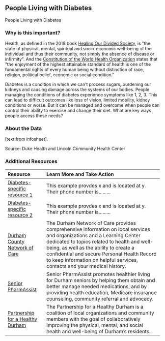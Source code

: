 ## People Living with Diabetes
People Living with Diabetes

### Why is this important?
Health, as defined in the 2018 book [Healing Our Divided Society](http://www.eisenhowerfoundation.org/link1a), is "the state of physical, mental, spiritual and socio-economic well-being of the individual and thus their community, not simply the absence of disease or infirmity". And the [Constitution of the World Health Organization](http://www.who.int/about/mission/en/) states that "the enjoyment of the highest attainable standard of health is one of the fundamental rights of every human being without distinction of race, religion, political belief, economic or social condition."

Diabetes is a condition in which we can't process sugars, burdening our kidneys and causing damage across the systems of our bodies. People managing the conditions of diabetes experience symptoms like 1, 2, 3. This can lead to difficult outcomes like loss of vision, limited mobility, kidney conditions or worse. But it can be managed and overcome when people can control their ability to exercise and change their diet. What are key ways people access these needs?


### About the Data
[text from infosheet].

Source: Duke Health and Lincoln Community Health Center

### Additional Resources

|Resource | Learn More and Take Action | 
|:--- | :--- |
|[Diabetes-specific resource 1](http://example.com/)| This example provdes x and is located at y. Their phone number is.........
|[Diabetes-specific resource 2](http://example.com/)| This example provdes x and is located at y. Their phone number is.........
|[Durham County Network of Care](http://durham.nc.networkofcare.org/mh/)| The Durham Network of Care provides comprehensive information on local services and organizations and a Learning Center dedicated to topics related to health and well-being, as well as the ability to create a confidential and secure Personal Health Record to keep information on helpful services, contacts and your medical history.
|[Senior PharmAssist](http://www.seniorpharmassist.org/) | Senior PharmAssist promotes healthier living for Durham seniors by helping them obtain and better manage needed medications, and by providing health education, Medicare insurance counseling, community referral and advocacy.
|[Partnership for a Healthy Durham](http://healthydurham.org/)| The Partnership for a Healthy Durham is a coalition of local organizations and community members with the goal of collaboratively improving the physical, mental, and social health and well-being of Durham’s residents.
